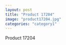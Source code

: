 ```yaml
---
layout: post
title: "Product 17204"
image: "product17204.jpg"
categories: "category1"
---
```

Product 17204
